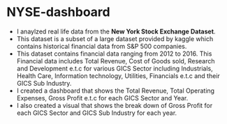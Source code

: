 # NYSE-dashboard
* I anaylzed real life data from the **New York Stock Exchange Dataset**.
* This dataset is a subset of a large dataset provided by kaggle which contains historical  financial data from S&P 500 companies.
* This dataset contains financial data ranging from 2012 to 2016. This Financial data includes Total Revenue, Cost of Goods sold, Research and Development e.t.c for various GICS Sector including Industrials, Health Care, Information technology, Utilities, Financials e.t.c and their GICS Sub Industry.
* I created a dashboard that shows the Total Revenue, Total Operating Expenses, Gross Profit e.t.c for each GICS Sector and Year.
* I also created a visual that shows the break down of Gross Profit for each GICS Sector and GICS Sub Industry for each year.
